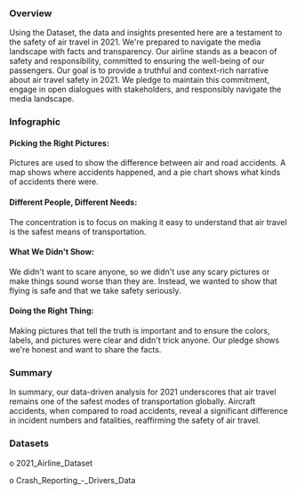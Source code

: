 ### Overview

Using the Dataset, the data and insights presented here are a testament to the safety of air travel in 2021. We're prepared to navigate the media landscape with facts and transparency. Our airline stands as a beacon of safety and responsibility, committed to ensuring the well-being of our passengers. Our goal is to provide a truthful and context-rich narrative about air travel safety in 2021. We pledge to maintain this commitment, engage in open dialogues with stakeholders, and responsibly navigate the media landscape.

### Infographic 

#### Picking the Right Pictures: 
Pictures are used to show the difference between air and road accidents. A map shows where accidents happened, and a pie chart shows what kinds of accidents there were.
#### Different People, Different Needs: 
The concentration is to focus on making it easy to understand that air travel is the safest means of transportation. 
#### What We Didn't Show:
We didn't want to scare anyone, so we didn't use any scary pictures or make things sound worse than they are. Instead, we wanted to show that flying is safe and that we take safety seriously.
#### Doing the Right Thing:
Making pictures that tell the truth is important and to ensure the colors, labels, and pictures were clear and didn't trick anyone. Our pledge shows we're honest and want to share the facts.

### Summary

In summary, our data-driven analysis for 2021 underscores that air travel remains one of the safest modes of transportation globally. Aircraft accidents, when compared to road accidents, reveal a significant difference in incident numbers and fatalities, reaffirming the safety of air travel.

### Datasets
o	2021_Airline_Dataset

o	Crash_Reporting_-_Drivers_Data

